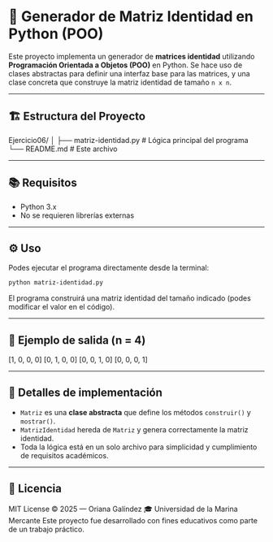 
# 🧮 Generador de Matriz Identidad en Python (POO)

Este proyecto implementa un generador de **matrices identidad** utilizando **Programación Orientada a Objetos (POO)** en Python. Se hace uso de clases abstractas para definir una interfaz base para las matrices, y una clase concreta que construye la matriz identidad de tamaño `n x n`.


---

## 🏗️ Estructura del Proyecto



Ejercicio06/
│
├── matriz-identidad.py         # Lógica principal del programa
└── README.md         # Este archivo


---

## 📚 Requisitos

- Python 3.x
- No se requieren librerías externas

---

## ⚙️ Uso

Podes ejecutar el programa directamente desde la terminal:

```bash
python matriz-identidad.py
````

El programa construirá una matriz identidad del tamaño indicado (podes modificar el valor en el código).

---

## 📌 Ejemplo de salida (n = 4)


[1, 0, 0, 0]
[0, 1, 0, 0]
[0, 0, 1, 0]
[0, 0, 0, 1]

---


## 🧱 Detalles de implementación

* `Matriz` es una **clase abstracta** que define los métodos `construir()` y `mostrar()`.
* `MatrizIdentidad` hereda de `Matriz` y genera correctamente la matriz identidad.
* Toda la lógica está en un solo archivo para simplicidad y cumplimiento de requisitos académicos.

---



## 📄 Licencia

MIT License © 2025 — Oriana Galíndez 🎓 Universidad de la Marina Mercante
Este proyecto fue desarrollado con fines educativos como parte de un trabajo práctico.


